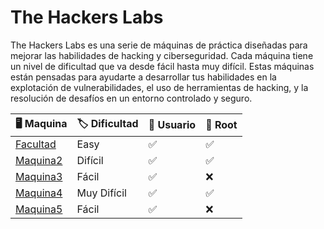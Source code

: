# The Hackers Labs

The Hackers Labs es una serie de máquinas de práctica diseñadas para mejorar las habilidades de hacking y ciberseguridad. Cada máquina tiene un nivel de dificultad que va desde fácil hasta muy difícil. Estas máquinas están pensadas para ayudarte a desarrollar tus habilidades en la explotación de vulnerabilidades, el uso de herramientas de hacking, y la resolución de desafíos en un entorno controlado y seguro.

| 🖥️ Maquina | 🏷️ Dificultad | 🔑 Usuario | 🔑 Root |
|------------|---------------|------------|---------|
| [Facultad](Facultad/) | Easy | ✅ | ✅ |
| [Maquina2](./Maquina2/writeup.md) | Difícil | ✅ | ✅ |
| [Maquina3](./Maquina3/writeup.md) | Fácil | ✅ | ❌ |
| [Maquina4](./Maquina4/writeup.md) | Muy Difícil | ✅ | ✅ |
| [Maquina5](./Maquina5/writeup.md) | Fácil | ✅ | ❌ |

                                                        
